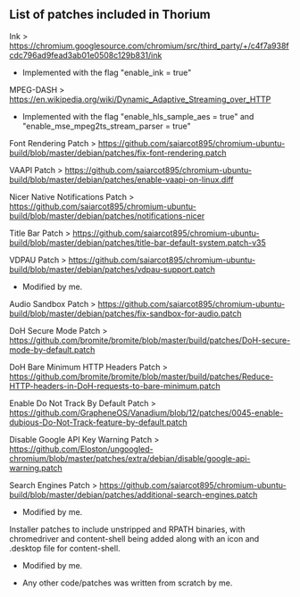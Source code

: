 ## List of patches included in Thorium

Ink > https://chromium.googlesource.com/chromium/src/third_party/+/c4f7a938fcdc796ad9fead3ab01e0508c129b831/ink
  - Implemented with the flag "enable_ink = true"

MPEG-DASH > https://en.wikipedia.org/wiki/Dynamic_Adaptive_Streaming_over_HTTP
  - Implemented with the flag "enable_hls_sample_aes = true" and "enable_mse_mpeg2ts_stream_parser = true"

Font Rendering Patch > https://github.com/saiarcot895/chromium-ubuntu-build/blob/master/debian/patches/fix-font-rendering.patch

VAAPI Patch > https://github.com/saiarcot895/chromium-ubuntu-build/blob/master/debian/patches/enable-vaapi-on-linux.diff

Nicer Native Notifications Patch > https://github.com/saiarcot895/chromium-ubuntu-build/blob/master/debian/patches/notifications-nicer

Title Bar Patch > https://github.com/saiarcot895/chromium-ubuntu-build/blob/master/debian/patches/title-bar-default-system.patch-v35

VDPAU Patch > https://github.com/saiarcot895/chromium-ubuntu-build/blob/master/debian/patches/vdpau-support.patch
  - Modified by me.

Audio Sandbox Patch > https://github.com/saiarcot895/chromium-ubuntu-build/blob/master/debian/patches/fix-sandbox-for-audio.patch

DoH Secure Mode Patch > https://github.com/bromite/bromite/blob/master/build/patches/DoH-secure-mode-by-default.patch

DoH Bare Minimum HTTP Headers Patch > https://github.com/bromite/bromite/blob/master/build/patches/Reduce-HTTP-headers-in-DoH-requests-to-bare-minimum.patch

Enable Do Not Track By Default Patch > https://github.com/GrapheneOS/Vanadium/blob/12/patches/0045-enable-dubious-Do-Not-Track-feature-by-default.patch

Disable Google API Key Warning Patch > https://github.com/Eloston/ungoogled-chromium/blob/master/patches/extra/debian/disable/google-api-warning.patch

Search Engines Patch > https://github.com/saiarcot895/chromium-ubuntu-build/blob/master/debian/patches/additional-search-engines.patch
  - Modified by me.

Installer patches to include unstripped and RPATH binaries, with chromedriver and content-shell being added along with an icon and .desktop file for content-shell.
  - Modified by me.

- Any other code/patches was written from scratch by me.


